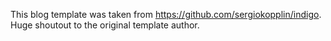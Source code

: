 This blog template was taken from https://github.com/sergiokopplin/indigo.
Huge shoutout to the original template author.